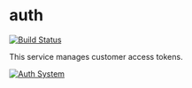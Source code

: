 # auth

[![Build Status](https://github.com/acme-corp-tech/auth/workflows/test-unit/badge.svg)](https://github.com/acme-corp-tech/auth/actions?query=branch%3Amaster+workflow%3Atest-unit)

This service manages customer access tokens.

[![Auth System](https://raw.githubusercontent.com/wiki/acme-corp-tech/architecture/auth_system.svg)](https://github.com/acme-corp-tech/architecture/wiki/Acme-Services#auth-service)

